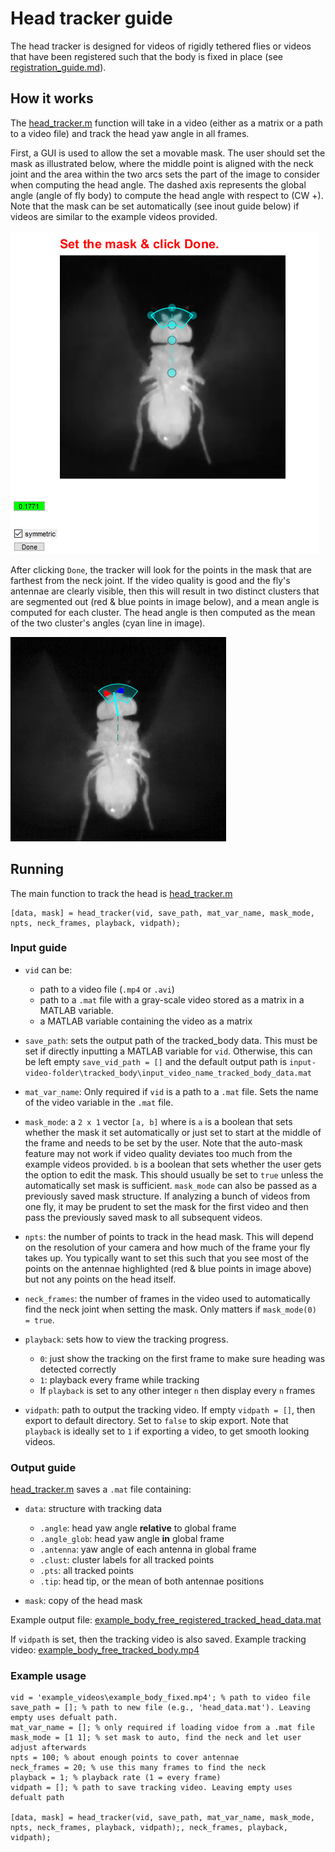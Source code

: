 # Head tracker guide

The head tracker is designed for videos of rigidly tethered flies or videos that have been registered such that the body is fixed in place (see [registration_guide.md](../registration/registration_guide.md)).

## How it works

The [head_tracker.m](head_tracker.m) function will take in a video (either as a matrix or a path to a video file) and track the head yaw angle in all frames.

First, a GUI is used to allow the set a movable mask. The user should set the mask as illustrated below, where the middle point is aligned with the neck joint and the area within the two arcs sets the part of the image to consider when computing the head angle. The dashed axis represents the global angle (angle of fly body) to compute the head angle with respect to (CW +). Note that the mask can be set automatically (see inout guide below) if videos are similar to the example videos provided.

![head_tracked.png](../img/head_gui.png)

After clicking `Done`, the tracker will look for the points in the mask that are farthest from the neck joint. If the video quality is good and the fly's antennae are clearly visible, then this will result in two distinct clusters that are segmented out (red & blue points in image below), and a mean angle is computed for each cluster. The head angle is then computed as the mean of the two cluster's angles (cyan line in image).

![head_tracked.png](../img/head_tracked.png)


## Running
The main function to track the head is [head_tracker.m](head_tracker.m)

    [data, mask] = head_tracker(vid, save_path, mat_var_name, mask_mode, npts, neck_frames, playback, vidpath);

### Input guide
* `vid` can be:
  * path to a video file (`.mp4` or `.avi`) 
  * path to a `.mat` file with a gray-scale video stored as a matrix in a MATLAB variable.
  * a MATLAB variable containing the video as a matrix


* `save_path`: sets the output path of the tracked_body data. This must be set if directly inputting a MATLAB variable for `vid`. Otherwise, this can be left empty `save_vid_path = []` and the default output path is `input-video-folder\tracked_body\input_video_name_tracked_body_data.mat`


 * `mat_var_name`: Only required if `vid` is a path to a `.mat` file. Sets the name of the video variable in the `.mat` file.


 * `mask_mode`: a `2 x 1` vector `[a, b]` where is `a` is a boolean that sets whether the mask it set automatically or just set to start at the middle of the frame and needs to be set by the user. Note that the auto-mask feature may not work if video quality deviates too much from the example videos provided. `b` is a boolean that sets whether the user gets the option to edit the mask. This should usually be set to `true` unless the automatically set mask is sufficient. `mask_mode` can also be passed as a previously saved mask structure. If analyzing a bunch of videos from one fly, it may be prudent to set the mask for the first video and then pass the previously saved mask to all subsequent videos.


* `npts`: the number of points to track in the head mask. This will depend on the resolution of your camera and how much of the frame your fly takes up. You typically want to set this such that you see most of the points on the antennae highlighted (red & blue points in image above) but not any points on the head itself.


* `neck_frames`: the number of frames in the video used to automatically find the neck joint when setting the mask. Only matters if `mask_mode(0) = true`.


* `playback`: sets how to view the tracking progress. 
  * `0`: just show the tracking on the first frame to make sure heading was detected correctly
  * `1`: playback every frame while tracking
  * If `playback` is set to any other integer `n` then display every `n` frames


* `vidpath`: path to output the tracking video. If empty `vidpath = []`, then export to default directory. Set to `false` to skip export. Note that `playback` is ideally set to `1` if exporting a video, to get smooth looking videos.

### Output guide

[head_tracker.m](head_tracker.m)  saves a `.mat` file containing:
   * `data`: structure with tracking data
     * `.angle`: head yaw angle **relative** to global frame
     * `.angle_glob`: head yaw angle **in** global frame
     * `.antenna`: yaw angle of each antenna in global frame
     * `.clust`: cluster labels for all tracked points
     * `.pts`: all tracked points
     * `.tip`: head tip, or the mean of both antennae positions


   * `mask`: copy of the head mask

Example output file: [example_body_free_registered_tracked_head_data.mat](../example_videos/tracked_head/example_body_fixed_tracked_head.mp4)

If `vidpath` is set, then the tracking video is also saved. Example tracking video: [example_body_free_tracked_body.mp4](../example_videos/tracked_body/example_body_free_tracked_body.mp4)

### Example usage

    vid = 'example_videos\example_body_fixed.mp4'; % path to video file
    save_path = []; % path to new file (e.g., 'head_data.mat'). Leaving empty uses defualt path.
    mat_var_name = []; % only required if loading vidoe from a .mat file
    mask_mode = [1 1]; % set mask to auto, find the neck and let user adjust afterwards
    npts = 100; % about enough points to cover antennae
    neck_frames = 20; % use this many frames to find the neck
    playback = 1; % playback rate (1 = every frame)
    vidpath = []; % path to save tracking video. Leaving empty uses defualt path
    
    [data, mask] = head_tracker(vid, save_path, mat_var_name, mask_mode, npts, neck_frames, playback, vidpath);, neck_frames, playback, vidpath);